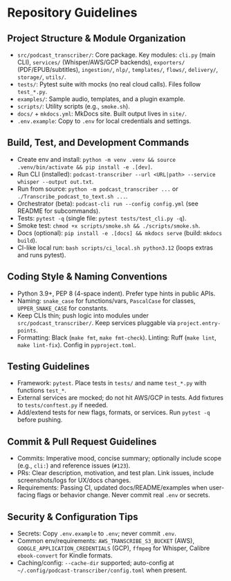 # Repository Guidelines

## Project Structure & Module Organization
- `src/podcast_transcriber/`: Core package. Key modules: `cli.py` (main CLI), `services/` (Whisper/AWS/GCP backends), `exporters/` (PDF/EPUB/subtitles), `ingestion/`, `nlp/`, `templates/`, `flows/`, `delivery/`, `storage/`, `utils/`.
- `tests/`: Pytest suite with mocks (no real cloud calls). Files follow `test_*.py`.
- `examples/`: Sample audio, templates, and a plugin example.
- `scripts/`: Utility scripts (e.g., `smoke.sh`).
- `docs/` + `mkdocs.yml`: MkDocs site. Built output lives in `site/`.
- `.env.example`: Copy to `.env` for local credentials and settings.

## Build, Test, and Development Commands
- Create env and install: `python -m venv .venv && source .venv/bin/activate && pip install -e .[dev]`.
- Run CLI (installed): `podcast-transcriber --url <URL|path> --service whisper --output out.txt`.
- Run from source: `python -m podcast_transcriber ...` or `./Transcribe_podcast_to_text.sh ...`.
- Orchestrator (beta): `podcast-cli run --config config.yml` (see README for subcommands).
- Tests: `pytest -q` (single file: `pytest tests/test_cli.py -q`).
- Smoke test: `chmod +x scripts/smoke.sh && ./scripts/smoke.sh`.
- Docs (optional): `pip install -e .[docs] && mkdocs serve` (build: `mkdocs build`).
- CI-like local run: `bash scripts/ci_local.sh python3.12` (loops extras and runs pytest). 

## Coding Style & Naming Conventions
- Python 3.9+, PEP 8 (4-space indent). Prefer type hints in public APIs.
- Naming: `snake_case` for functions/vars, `PascalCase` for classes, `UPPER_SNAKE_CASE` for constants.
- Keep CLIs thin; push logic into modules under `src/podcast_transcriber/`. Keep services pluggable via `project.entry-points`.
- Formatting: Black (`make fmt`, `make fmt-check`). Linting: Ruff (`make lint`, `make lint-fix`). Config in `pyproject.toml`.

## Testing Guidelines
- Framework: `pytest`. Place tests in `tests/` and name `test_*.py` with functions `test_*`.
- External services are mocked; do not hit AWS/GCP in tests. Add fixtures to `tests/conftest.py` if needed.
- Add/extend tests for new flags, formats, or services. Run `pytest -q` before pushing.

## Commit & Pull Request Guidelines
- Commits: Imperative mood, concise summary; optionally include scope (e.g., `cli:`) and reference issues (`#123`).
- PRs: Clear description, motivation, and test plan. Link issues, include screenshots/logs for UX/docs changes.
- Requirements: Passing CI, updated docs/README/examples when user-facing flags or behavior change. Never commit real `.env` or secrets.

## Security & Configuration Tips
- Secrets: Copy `.env.example` to `.env`; never commit `.env`.
- Common env/requirements: `AWS_TRANSCRIBE_S3_BUCKET` (AWS), `GOOGLE_APPLICATION_CREDENTIALS` (GCP), `ffmpeg` for Whisper, Calibre `ebook-convert` for Kindle formats.
- Caching/config: `--cache-dir` supported; auto-config at `~/.config/podcast-transcriber/config.toml` when present.
